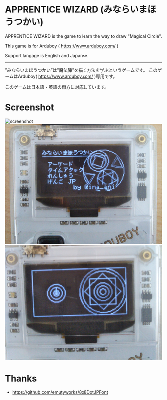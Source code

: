 # APPRENTICE WIZARD (みならいまほうつかい)

APPRENTICE WIZARD is the game to learn the way to draw "Magical Circle".

This game is for Arduboy ( https://www.arduboy.com/ )

Support langage is English and Japanse.

---

”みならいまほうつかい”は"魔法陣"を描く方法を学ぶというゲームです。
このゲームはArduboy( https://www.arduboy.com/ )専用です。

このゲームは日本語・英語の両方に対応しています。

# Screenshot

![screenshot](./imgs/screenshot.jpg)
![screenshot2](./imgs/screenshot2.jpg)
![screenshot3](./imgs/screenshot3.jpg)

# Thanks

- https://github.com/emutyworks/8x8DotJPFont
